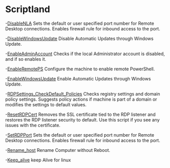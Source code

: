 # Scriptland

-[DisableNLA](https://github.com/glaucomalagoli/Scriptland/blob/main/DisableNLA)
  Sets the default or user specified port number for Remote Desktop connections. Enables firewall rule for inbound access to the port.
  
-[DisableWindowsUpdate](https://github.com/glaucomalagoli/Scriptland/blob/main/DisableWindowsUpdate)
  Disable Automatic Updates through Windows Update.

-[EnableAdminAccount](https://github.com/glaucomalagoli/Scriptland/blob/main/EnableAdminAccount)
  Checks if the local Administrator account is disabled, and if so enables it.

-[EnableRemotePS](https://github.com/glaucomalagoli/Scriptland/blob/main/EnableRemotePS)
   Configure the machine to enable remote PowerShell.

-[EnableWindowsUpdate](https://github.com/glaucomalagoli/Scriptland/blob/main/EnableWindowsUpdate)
    Enable Automatic Updates through Windows Update.

-[RDPSettings_CheckDefault_Policies](https://github.com/glaucomalagoli/Scriptland/blob/main/RDPSettings_CheckDefault_Policies)
    Checks registry settings and domain policy settings. Suggests policy actions if machine is part of a domain or modifies the settings to default values.
    
-[ResetRDPCert](https://github.com/glaucomalagoli/Scriptland/blob/main/ResetRDPCert)
    Removes the SSL certificate tied to the RDP listener and restores the RDP listener security to default. Use this script if you see any issues with the certificate.
    
-[SetRDPPort](https://github.com/glaucomalagoli/Scriptland/blob/main/SetRDPPort)
    Sets the default or user specified port number for Remote Desktop connections. Enables firewall rule for inbound access to the port.

-[Rename_host](https://github.com/glaucomalagoli/Scriptland/blob/main/Rename_host.ps1)
    Rename Computer without Reboot.

-[Keep_alive](https://github.com/glaucomalagoli/Scriptland/blob/main/keepalive.sh)
    keep Alive for linux
